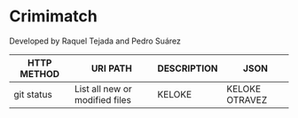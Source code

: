 # Crimimatch
Developed by Raquel Tejada and Pedro Suárez

| HTTP METHOD | URI PATH | DESCRIPTION | JSON |
| --- | --- | --- | --- |
| git status | List all new or modified files | KELOKE| KELOKE OTRAVEZ |

